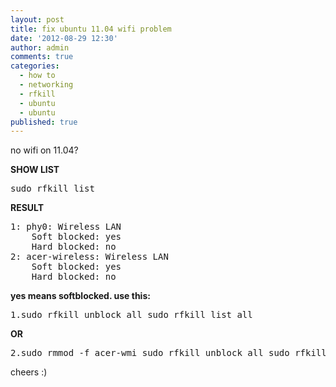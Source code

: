 ```yaml
---
layout: post
title: fix ubuntu 11.04 wifi problem
date: '2012-08-29 12:30'
author: admin
comments: true
categories:
  - how to
  - networking
  - rfkill
  - ubuntu
  - ubuntu
published: true
---
```

no wifi on 11.04?


<strong>SHOW LIST</strong>
<pre>
sudo rfkill list
</pre>


<strong>RESULT</strong>
<pre>
1: phy0: Wireless LAN
    Soft blocked: yes
    Hard blocked: no
2: acer-wireless: Wireless LAN
    Soft blocked: yes
    Hard blocked: no
</pre>

<strong>yes means softblocked. use this:</strong>

<pre>
1.sudo rfkill unblock all sudo rfkill list all
</pre>

<strong>OR</strong>
<pre>
2.sudo rmmod -f acer-wmi sudo rfkill unblock all sudo rfkill list all
</pre>


cheers :)

